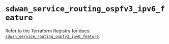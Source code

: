 # `sdwan_service_routing_ospfv3_ipv6_feature`

Refer to the Terraform Registry for docs: [`sdwan_service_routing_ospfv3_ipv6_feature`](https://registry.terraform.io/providers/ciscodevnet/sdwan/0.8.0/docs/resources/service_routing_ospfv3_ipv6_feature).

